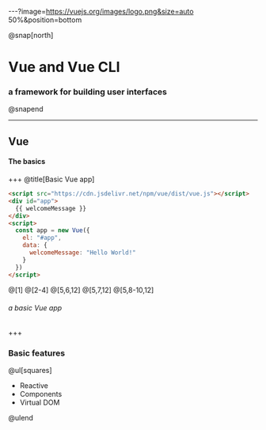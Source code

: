 ---?image=https://vuejs.org/images/logo.png&size=auto 50%&position=bottom

@snap[north]

# Vue and Vue CLI
### a framework for building user interfaces

@snapend

---

## Vue
#### The basics

+++
@title[Basic Vue app]

```html
<script src="https://cdn.jsdelivr.net/npm/vue/dist/vue.js"></script>
<div id="app">
  {{ welcomeMessage }}
</div>
<script>
  const app = new Vue({
    el: "#app",
    data: {
      welcomeMessage: "Hello World!"
    }
  })
</script>
```

@[1]
@[2-4]
@[5,6,12]
@[5,7,12]
@[5,8-10,12]

###### a basic Vue app

+++

### Basic features

@ul[squares]

- Reactive
- Components
- Virtual DOM

@ulend
